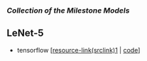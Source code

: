 
### ***Collection of the Milestone Models***

## LeNet-5
- tensorflow [[resource-link(srclink)1]() | [code]()]
